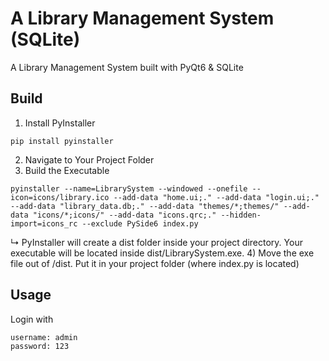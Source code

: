 # A Library Management System (SQLite)
A Library Management System built with PyQt6 & SQLite

## Build
1) Install PyInstaller
```
pip install pyinstaller
```
2) Navigate to Your Project Folder
3) Build the Executable
```
pyinstaller --name=LibrarySystem --windowed --onefile --icon=icons/library.ico --add-data "home.ui;." --add-data "login.ui;." --add-data "library_data.db;." --add-data "themes/*;themes/" --add-data "icons/*;icons/" --add-data "icons.qrc;." --hidden-import=icons_rc --exclude PySide6 index.py
```
↳ PyInstaller will create a dist folder inside your project directory. Your executable will be located inside dist/LibrarySystem.exe.
4) Move the exe file out of /dist. Put it in your project folder (where index.py is located)

## Usage
Login with 
```
username: admin
password: 123
```